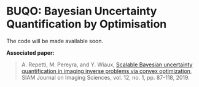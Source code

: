 # BUQO: Bayesian Uncertainty Quantification by Optimisation 
The code will be made available soon.

**Associated paper:**
> A. Repetti, M. Pereyra, and Y. Wiaux, <a href="https://arxiv.org/abs/1803.00889">Scalable Bayesian uncertainty quantification in imaging inverse problems via convex optimization</a>,  SIAM Journal on Imaging Sciences, vol. 12, no. 1, pp. 87-118,  2019.
